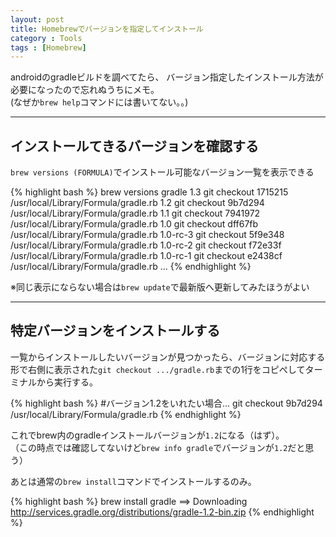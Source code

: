 ```yaml
---
layout: post
title: Homebrewでバージョンを指定してインストール
category : Tools
tags : [Homebrew]
---
```


androidのgradleビルドを調べてたら、
バージョン指定したインストール方法が必要になったので忘れぬうちにメモ。  
(なぜか`brew help`コマンドには書いてない。。)

--------
## インストールてきるバージョンを確認する

`brew versions (FORMULA)`でインストール可能なバージョン一覧を表示できる

{% highlight bash %}
brew versions gradle
1.3      git checkout 1715215 /usr/local/Library/Formula/gradle.rb
1.2      git checkout 9b7d294 /usr/local/Library/Formula/gradle.rb
1.1      git checkout 7941972 /usr/local/Library/Formula/gradle.rb
1.0      git checkout dff67fb /usr/local/Library/Formula/gradle.rb
1.0-rc-3 git checkout 5f9e348 /usr/local/Library/Formula/gradle.rb
1.0-rc-2 git checkout f72e33f /usr/local/Library/Formula/gradle.rb
1.0-rc-1 git checkout e2438cf /usr/local/Library/Formula/gradle.rb
...
{% endhighlight %}

※同じ表示にならない場合は`brew update`で最新版へ更新してみたほうがよい

--------
## 特定バージョンをインストールする

一覧からインストールしたいバージョンが見つかったら、バージョンに対応する形で右側に表示された`git checkout .../gradle.rb`までの1行をコピぺしてターミナルから実行する。

{% highlight bash %}
#バージョン1.2をいれたい場合...
git checkout 9b7d294 /usr/local/Library/Formula/gradle.rb
{% endhighlight %}

 これでbrew内のgradleインストールバージョンが`1.2`になる（はず）。  
 （この時点では確認してないけど`brew info gradle`でバージョンが`1.2`だと思う）

 あとは通常の`brew install`コマンドでインストールするのみ。

{% highlight bash %}
brew install gradle
==> Downloading http://services.gradle.org/distributions/gradle-1.2-bin.zip
{% endhighlight %}
